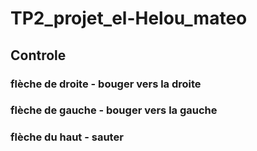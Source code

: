 # TP2_projet_el-Helou_mateo

## Controle

### flèche de droite - bouger vers la droite
### flèche de gauche - bouger vers la gauche
### flèche du haut - sauter

